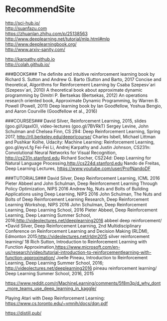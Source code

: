 # RecommendSite

http://sci-hub.io/<br>
http://suanfazu.com<br>
https://zhuanlan.zhihu.com/p/25138563<br>
http://www.deeplearning.net/tutorial/mlp.html#mlp<br>
http://www.deeplearningbook.org/<br>
http://www.arxiv-sanity.com/<br>

http://karpathy.github.io<br>
http://colah.github.io/<br>

###BOOKS###
The definite and intuitive reinforcement learning book by Richard S. Sutton and Andrew G. Barto (Sutton and Barto, 2017 
Concise and theoretical, Algorithms for Reinforcement Learning by Csaba Szepesv´ari (Szepesv´ari, 2010) 
A theoretical book about approximate dynamic programming by Dimitri P. Bertsekas (Bertsekas, 2012)
An operations research oriented book, Approximate Dynamic Programming, by Warren B. Powell (Powell, 2011) 
Deep learning book by Ian Goodfellow, Yoshua Bengio, and Aaron Courville (Goodfellow et al., 2016) 

###COURSES###
David Silver, Reinforcement Learning, 2015, slides (goo.gl/UqaxlO), video-lectures (goo.gl/7BVRkT)
Sergey Levine, John Schulman and Chelsea Finn, CS 294: Deep Reinforcement Learning, Spring 2017, http://rll.berkeley.edu/deeprlcourse/ 
Charles Isbell, Michael Littman and Pushkar Kolhe, Udacity: Machine Learning: Reinforcement Learning, goo.gl/eyvLfg 
Fei-Fei Li, Andrej Karpathy and Justin Johnson, CS231n: Convolutional Neural Networks for Visual Recognition, http://cs231n.stanford.edu 
Richard Socher, CS224d: Deep Learning for Natural Language Processing,http://cs224d.stanford.edu 
Nando de Freitas, Deep Learning Lectures, https://www.youtube.com/user/ProfNandoDF 

###TUTORIALS###
David Silver, Deep Reinforcement Learning, ICML 2016 
Pieter Abbeel and John Schulman, Deep Reinforcement Learning Through Policy Optimization, NIPS 2016 
Andrew Ng, Nuts and Bolts of Building Applications using Deep Learning, NIPS 2016 
John Schulman, The Nuts and Bolts of Deep Reinforcement Learning Research, Deep Reinforcement Learning Workshop, NIPS 2016 
John Schulman, Deep Reinforcement Learning, Deep Learning School, 2016 
Pieter Abbeel, Deep Reinforcement Learning, Deep Learning Summer School, 2016;http://videolectures.net/deeplearning2016 abbeel deep reinforcement/
•David Silver, Deep Reinforcement Learning, 2nd Multidisciplinary Conference on Reinforcement Learning and Decision Making (RLDM), Edmonton 2015;http://videolectures.net/rldm2015 silver reinforcement learning/ 18 
Rich Sutton, Introduction to Reinforcement Learning with Function Approximation,https://www.microsoft.com/en-us/research/video/tutorial-introduction-to-reinforcementlearning-with-function-approximation/ 
Joelle Pineau, Introduction to Reinforcement Learning, Deep Learning Summer School, 2016; http://videolectures.net/deeplearning2016 pineau reinforcement learning/ 
Deep Learning Summer School, 2016, 2015 

https://www.reddit.com/r/MachineLearning/comments/5f8m3p/d_why_dont_more_teams_use_deep_learning_in_kaggle/

Playing Atari with Deep Reinforcement Learning:
https://www.cs.toronto.edu/~vmnih/docs/dqn.pdf

https://distill.pub/
